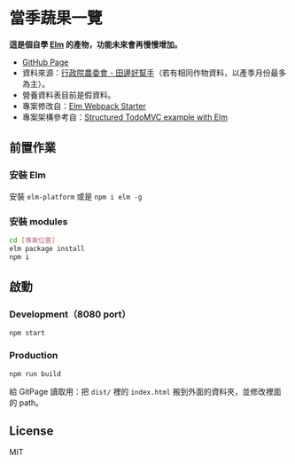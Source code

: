 # 當季蔬果一覽

**這是個自學 [Elm](http://elm-lang.org/) 的產物，功能未來會再慢慢增加。**

- [GitHub Page](https://notes.knovour.ninja/food/)
- 資料來源：[行政院農委會 - 田邊好幫手](http://life.coa.gov.tw/Life/AgriculturalProducts/SeasonProductList.aspx?selectMonth=1&__M=True)（若有相同作物資料，以產季月份最多為主）。
- 營養資料表目前是假資料。
- 專案修改自：[Elm Webpack Starter](https://github.com/moarwick/elm-webpack-starter)
- 專案架構參考自：[Structured TodoMVC example with Elm](https://medium.com/@_rchaves_/structured-todomvc-example-with-elm-a68d87cd38da#.pjdeirpjy)

## 前置作業

### 安裝 Elm

安裝 `elm-platform` 或是 `npm i elm -g`

### 安裝 modules

```bash
cd [專案位置]
elm package install
npm i
```

## 啟動

### Development（8080 port）

```
npm start
```

### Production

```
npm run build
```

給 GitPage 讀取用：把 `dist/` 裡的 `index.html` 搬到外面的資料夾，並修改裡面的 path。

## License

MIT